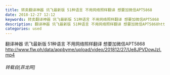 ```yaml
---
title: 转卖翻译神器 讯飞最新版 51种语言 不用网络照样翻译 想要加微信APT5868
date: 2018-12-27 12:12
keywords: 转卖翻译神器 讯飞最新版 51种语言 不用网络照样翻译 想要加微信APT5868
description: 翻译神器 讯飞最新版 51种语言 不用网络照样翻译 想要加微信APT5868http://www.flw.ph/data/appbyme/upload/video/201812/27/Ue8JPVDowJzI.mp4
categories: used
---
```

<td class="t_f" id="postmessage_2579936">

翻译神器 讯飞最新版 51种语言 不用网络照样翻译 想要加微信APT5868<br/>
<a href="http://www.flw.ph/data/appbyme/upload/video/201812/27/Ue8JPVDowJzI.mp4" target="_blank">http://www.flw.ph/data/appbyme/upload/video/201812/27/Ue8JPVDowJzI.mp4</a></td>
###### 转载自[菲龙网]